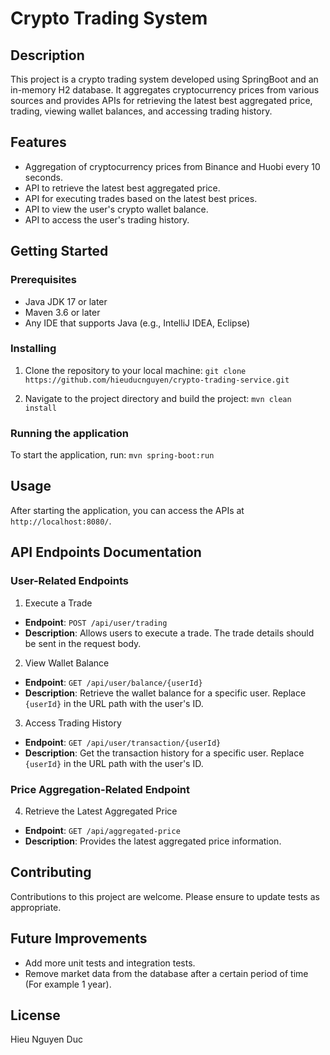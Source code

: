 # Crypto Trading System

## Description
This project is a crypto trading system developed using SpringBoot and an in-memory H2 database. It aggregates cryptocurrency prices from various sources and provides APIs for retrieving the latest best aggregated price, trading, viewing wallet balances, and accessing trading history.

## Features
- Aggregation of cryptocurrency prices from Binance and Huobi every 10 seconds.
- API to retrieve the latest best aggregated price.
- API for executing trades based on the latest best prices.
- API to view the user's crypto wallet balance.
- API to access the user's trading history.

## Getting Started

### Prerequisites
- Java JDK 17 or later
- Maven 3.6 or later
- Any IDE that supports Java (e.g., IntelliJ IDEA, Eclipse)

### Installing
1. Clone the repository to your local machine: `git clone https://github.com/hieuducnguyen/crypto-trading-service.git`

2. Navigate to the project directory and build the project: `mvn clean install`

### Running the application
To start the application, run: `mvn spring-boot:run`

## Usage
After starting the application, you can access the APIs at `http://localhost:8080/`.

## API Endpoints Documentation

### User-Related Endpoints

1. Execute a Trade
- **Endpoint**: `POST /api/user/trading`
- **Description**: Allows users to execute a trade. The trade details should be sent in the request body.

2. View Wallet Balance
- **Endpoint**: `GET /api/user/balance/{userId}`
- **Description**: Retrieve the wallet balance for a specific user. Replace `{userId}` in the URL path with the user's ID.

3. Access Trading History
- **Endpoint**: `GET /api/user/transaction/{userId}`
- **Description**: Get the transaction history for a specific user. Replace `{userId}` in the URL path with the user's ID.

### Price Aggregation-Related Endpoint

4. Retrieve the Latest Aggregated Price
- **Endpoint**: `GET /api/aggregated-price`
- **Description**: Provides the latest aggregated price information.


## Contributing
Contributions to this project are welcome. Please ensure to update tests as appropriate.

## Future Improvements
- Add more unit tests and integration tests.
- Remove market data from the database after a certain period of time (For example 1 year).

## License
Hieu Nguyen Duc 

